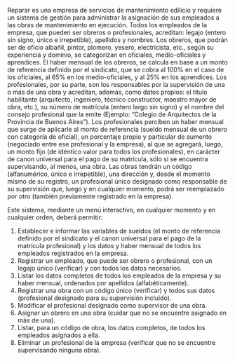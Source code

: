 Reparar es una empresa de servicios de mantenimiento edilicio y requiere un sistema de gestión para administrar la asignación de sus empleados a las obras de mantenimiento en ejecución.
Todos los empleados de la empresa, que pueden ser obreros o profesionales, acreditan: legajo (entero sin signo, único e irrepetible), apellidos y nombres.
Los obreros, que podrán ser de oficio albañil, pintor, plomero, yesero, electricista, etc., según su experiencia y dominio, se categorizan en oficiales, medio-oficiales y aprendices.
El haber mensual de los obreros, se calcula en base a un monto de referencia definido por el sindicato, que se cobra al 100% en el caso de los oficiales, al 65% en los medio-oficiales, y al 25% en los aprendices.
Los profesionales, por su parte, son los responsables por la supervisión de una o más de una obra y acreditan, además, como datos propios: el título habilitante (arquitecto, ingeniero, técnico constructor, maestro mayor de obra, etc.), su número de matrícula (entero largo sin signo) y el nombre del consejo profesional que la emite (Ejemplo: “Colegio de Arquitectos de la Provincia de Buenos Aires”).
Los profesionales perciben un haber mensual que surge de aplicarle al monto de referencia (sueldo mensual de un obrero con categoría de oficial), un porcentaje propio y particular de aumento (negociado entre ese profesional y la empresa), al que se agregará, luego, un monto fijo (de idéntico valor para todos los profesionales), en carácter de canon universal para el pago de su matrícula, sólo si se encuentra supervisando, al menos, una obra.
Las obras tendrán un código (alfanumérico, único e irrepetible), una dirección y, desde el momento mismo de su registro, un profesional único designado como responsable de su supervisión que, luego y en cualquier momento, podrá ser reemplazado por otro (también previamente registrado en la empresa).

Este sistema, mediante un menú interactivo, en cualquier momento y en cualquier orden, deberá permitir:
1. Establecer e informar las variables de sueldos (el monto de referencia definido por el sindicato y el canon universal para el pago de la matrícula profesional) y los datos y haber mensual de todos los empleados registrados en la empresa.
2. Registrar un empleado, que puede ser obrero o profesional, con un legajo único (verificar) y con todos los datos necesarios.
3. Listar los datos completos de todos los empleados de la empresa y su haber mensual, ordenados por apellidos (alfabéticamente).
4. Registrar una obra con un código único (verificar) y todos sus datos (profesional designado para su supervisión incluido).
5. Modificar el profesional designado como supervisor de una obra.
6. Asignar un obrero en una obra (cuidar que no se encuentre asignado en más de una).
7. Listar, para un código de obra, los datos completos, de todos los empleados asignados a ella.
8. Eliminar un profesional de la empresa (verificar que no se encuentre supervisando ninguna obra).
